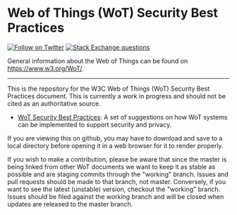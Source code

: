 # Web of Things (WoT) Security Best Practices
[![Follow on Twitter](https://img.shields.io/twitter/follow/W3C_WoT.svg?label=follow+W3C_WoT)](https://twitter.com/W3C_WoT)
[![Stack Exchange questions](https://img.shields.io/stackexchange/stackoverflow/t/web-of-things?style=plastic)]( https://stackoverflow.com/questions/tagged/web-of-things)

General information about the Web of Things can be found on https://www.w3.org/WoT/.
  
---
This is the repository for the 
W3C Web of Things (WoT) Security Best Practices document.
This is currently a work in progress and should not be cited as an
authoritative source.

* [WoT Security Best Practices](https://w3c.github.io/wot-security-best-practices/):
A set of suggestions on 
how WoT systems can be implemented to support security and privacy.

If you are viewing this on github, you may have to download and save to
a local directory before opening it in a web browser for it to render
properly.

If you wish to make a contribution,
please be aware that since the master is being linked from other WoT documents
we want to keep it as stable as possible and are staging commits through
the "working" branch.
Issues and pull requests should be made to that branch, not master.
Conversely, if you want to see the latest (unstable) version,
checkout the "working" branch.
Issues should be filed against the working branch and will be closed when
updates are released to the master branch.
